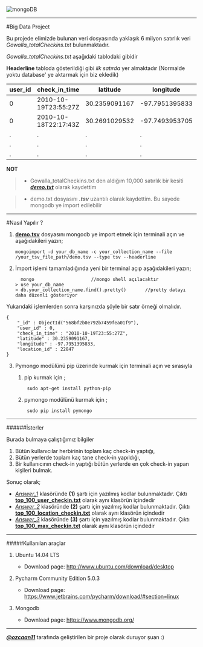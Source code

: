 

![mongoDB](http://www.bit-forge.com/wp-content/uploads/2015/06/mongodb-logo-large.png)


----------


#Big Data Project

Bu projede elimizde bulunan veri dosyasında yaklaşık 6 milyon satırlık veri *Gowalla_totalCheckins.txt* bulunmaktadır.

*Gowalla_totalCheckins.txt* aşağıdaki tablodaki gibidir

**Headerline** tabloda gösterildiği gibi  *ilk satırda* yer almaktadır (Normalde yoktu database' ye aktarmak için biz ekledik)



user_id | check_in_time 	|   latitude	|  longitude	 |location_id
--------|-----------------------|---------------|----------------|-----------
0	| 2010-10-19T23:55:27Z	| 30.2359091167	| -97.7951395833 |22847
0	| 2010-10-18T22:17:43Z	| 30.2691029532	| -97.7493953705 |420315
.       |   .                   |.              |   .            |.
.       |   .                   |.              |   .            |.
.       |   .                   |.              |   .            |.





**NOT**

> - Gowalla_totalCheckins.txt den aldığım 10,000 satırlık bir kesiti [***demo.txt***](https://github.com/ozcaan11/mongodb-pymongo-bigdata/blob/master/Data_Demo/demo.txt) olarak kaydettim

> - demo.txt dosyasını ***.tsv*** uzantılı olarak kaydettim. Bu sayede mongodb ye import edilebilir


----------


#Nasıl Yapılır ?

 1. [**demo.tsv**](https://github.com/ozcaan11/mongodb-pymongo-bigdata/blob/master/Data_Demo/demo.tsv) dosyasını mongodb ye import etmek için terminali açın ve aşağıdakileri yazın;

		mongoimport -d your_db_name -c your_collection_name --file /your_tsv_file_path/demo.tsv --type tsv --headerline

 2. İmport işlemi tamamladığında yeni bir terminal açıp aşağıdakileri
    yazın;

		  mongo 					//mongo shell açılacaktır
		> use your_db_name
		> db.your_collection_name.find().pretty()       //pretty datayı daha düzenli gösteriyor


Yukarıdaki işlemlerden sonra karşınızda şöyle bir satır örneği olmalıdır.

	{
		"_id" : ObjectId("568bf2b0e792b7459fea01f9"),
		"user_id" : 0,
		"check_in_time" : "2010-10-19T23:55:27Z",
		"latitude" : 30.2359091167,
		"longitude" : -97.7951395833,
		"location_id" : 22847
	}

 3. Pymongo  modülünü pip üzerinde kurmak için terminali açın ve sırasıyla
	1. pip kurmak için ;
		
			sudo apt-get install python-pip
	2. pymongo modülünü kurmak için ; 
				
			sudo pip install pymongo
		
		

---------

######İsterler

Burada bulmaya çalıştığımız bilgiler

 1. Bütün kullanıcılar herbirinin toplam kaç check-in yaptığı,
 2. Bütün yerlerde toplam kaç tane check-in yapıldığı,
 3. Bir kullanıcının check-in yaptığı bütün yerlerde en çok check-in
    yapan kişileri bulmak.

Sonuç olarak;

 - [*Answer_1*](https://github.com/ozcaan11/mongodb-pymongo-bigdata/blob/master/Answer_1) klasöründe **(1)** şartı için yazılmış kodlar bulunmaktadır. Çıktı  [**top_100_user_checkin.txt**](https://github.com/ozcaan11/mongodb-pymongo-bigdata/blob/master/Answer_1/top_100_user_checkin.txt) olarak aynı
   klasörün içindedir
 - [*Answer_2*](https://github.com/ozcaan11/mongodb-pymongo-bigdata/blob/master/Answer_2) klasöründe **(2)** şartı için yazılmış kodlar bulunmaktadır. Çıktı  [**top_100_location_checkin.txt**](https://github.com/ozcaan11/mongodb-pymongo-bigdata/blob/master/Answer_2/top_100_locations_checkin.txt)  olarak aynı
   klasörün içindedir
 - [*Answer_3*](https://github.com/ozcaan11/mongodb-pymongo-bigdata/blob/master/Answer_3) klasöründe **(3)** şartı için yazılmış kodlar bulunmaktadır. Çıktı  [**top_100_max_checkin.txt**](https://github.com/ozcaan11/mongodb-pymongo-bigdata/blob/master/Answer_3/top_100_max_checkin.txt)  olarak aynı
   klasörün içindedir

----------

#####Kullanılan araçlar

 1. Ubuntu 14.04 LTS
	 - Download page:  http://www.ubuntu.com/download/desktop
 
 2. Pycharm Community Edition 5.0.3
	 - Download page:  https://www.jetbrains.com/pycharm/download/#section=linux
 
 3. Mongodb
	 - Download page:  https://www.mongodb.org/


----------


[***@ozcaan11***](https://github.com/ozcaan11) tarafında geliştirilen bir proje olarak duruyor şuan :)

